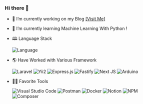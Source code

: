 ### Hi there 👋
- 🔭 I’m currently working on my Blog [[Visit Me]](https://radito.github.io)
- 🌱 I’m currently learning Machine Learning With Python !
- 🕮 Language Stack

    ![Language](https://skillicons.dev/icons?i=php,js,ts,py,cpp)
- 🌎 Have Worked with Various Framework

    ![Laravel](https://img.shields.io/badge/laravel-%23FF2D20.svg?style=for-the-badge&logo=laravel&logoColor=white)
    ![Yii2](https://img.shields.io/badge/Yii2-%23777BB4.svg?style=for-the-badge&logo=php&logoColor=white)
    ![Express.js](https://img.shields.io/badge/express.js-%23404d59.svg?style=for-the-badge&logo=express&logoColor=%2361DAFB)
    ![Fastify](https://img.shields.io/badge/fastify-%23000000.svg?style=for-the-badge&logo=fastify&logoColor=white)
    ![Next JS](https://img.shields.io/badge/Next-black?style=for-the-badge&logo=next.js&logoColor=white)
    ![Arduino](https://img.shields.io/badge/-Arduino-00979D?style=for-the-badge&logo=Arduino&logoColor=white)

 
 - 👨‍💻 Favorite Tools
 
    ![Visual Studio Code](https://img.shields.io/badge/VSCode-0078d7.svg?style=for-the-badge&logo=visual-studio-code&logoColor=white)
    ![Postman](https://img.shields.io/badge/Postman-FF6C37?style=for-the-badge&logo=postman&logoColor=white)
    ![Docker](https://img.shields.io/badge/docker-%230db7ed.svg?style=for-the-badge&logo=docker&logoColor=white)
    ![Notion](https://img.shields.io/badge/Notion-%23000000.svg?style=for-the-badge&logo=notion&logoColor=white)
    ![NPM](https://img.shields.io/badge/NPM-%23CB3837.svg?style=for-the-badge&logo=npm&logoColor=white)
    ![Composer](https://img.shields.io/badge/Composer-FFFFFF.svg?style=for-the-badge&logo=composer&logoColor=black)


<!--
**radito/radito** is a ✨ _special_ ✨ repository because its `README.md` (this file) appears on your GitHub profile.

Here are some ideas to get you started:

- 🔭 I’m currently working on ...
- 🌱 I’m currently learning ...
- 👯 I’m looking to collaborate on ...
- 🤔 I’m looking for help with ...
- 💬 Ask me about ...
- 📫 How to reach me: ...
- 😄 Pronouns: ...
- ⚡ Fun fact: ...
-->
